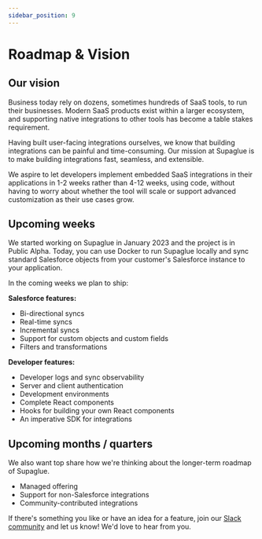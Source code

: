 ```yaml
---
sidebar_position: 9
---
```


# Roadmap & Vision

## Our vision

Business today rely on dozens, sometimes hundreds of SaaS tools, to run their businesses. Modern SaaS products exist within a larger ecosystem, and supporting native integrations to other tools has become a table stakes requirement.

Having built user-facing integrations ourselves, we know that building integrations can be painful and time-consuming. Our mission at Supaglue is to make building integrations fast, seamless, and extensible.

We aspire to let developers implement embedded SaaS integrations in their applications in 1-2 weeks rather than 4-12 weeks, using code, without having to worry about whether the tool will scale or support advanced customization as their use cases grow.

## Upcoming weeks

We started working on Supaglue in January 2023 and the project is in Public Alpha. Today, you can use Docker to run Supaglue locally and sync standard Salesforce objects from your customer's Salesforce instance to your application.

In the coming weeks we plan to ship:

**Salesforce features:**

- Bi-directional syncs
- Real-time syncs
- Incremental syncs
- Support for custom objects and custom fields
- Filters and transformations

**Developer features:**

- Developer logs and sync observability
- Server and client authentication
- Development environments
- Complete React components
- Hooks for building your own React components
- An imperative SDK for integrations

## Upcoming months / quarters

We also want top share how we're thinking about the longer-term roadmap of Supaglue.

- Managed offering
- Support for non-Salesforce integrations
- Community-contributed integrations

If there's something you like or have an idea for a feature, join our [Slack community](https://join.slack.com/t/supagluecommunity/shared_invite/zt-1o2hiozzl-ZRQswNzlT5W4sXwrQnVlDg) and let us know! We'd love to hear from you.
